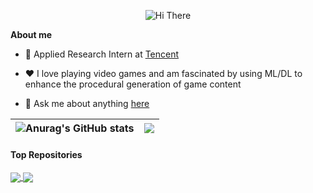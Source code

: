 <p align="center">
    <!-- https://github.com/kyechan99/capsule-render -->
    <img src="https://capsule-render.vercel.app/api?type=waving&height=300&color=gradient&text=Hello!%20I'm%20Boyao&reversal=false&textBg=false&fontAlign=50" alt="Hi There" title="Hi There"/>
</p>

**About me**

- 💼 Applied Research Intern at [Tencent](https://www.tencent.com/)

- ❤️ I love playing video games and am fascinated by using ML/DL to enhance the procedural generation of game content

- 💬 Ask me about anything [here](https://github.com/Beryex/Beryex/issues)

| ![Anurag's GitHub stats](https://github-readme-stats.vercel.app/api?username=Beryex&show_icons=true&theme=transparent) | <a href="https://github.com/anuraghazra/github-readme-stats"><img align="center" src="https://github-readme-stats.vercel.app/api/top-langs/?username=Beryex&layout=donut&theme=transparent" /></a> |
| ------------- | ------------- |

#### Top Repositories

<a href="https://github.com/Beryex/ML4Investment">
  <img align="center" src="https://github-readme-stats.vercel.app/api/pin/?username=Beryex&repo=ML4Investment&theme=transparent" />
</a>
<a href="https://github.com/Beryex/RLPruner-CNN">
  <img align="center" src="https://github-readme-stats.vercel.app/api/pin/?username=Beryex&repo=RLPruner-CNN&theme=transparent" />
</a>
